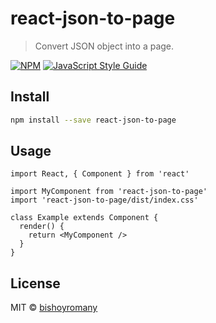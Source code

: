 # react-json-to-page

> Convert JSON object into a page.

[![NPM](https://img.shields.io/npm/v/react-json-to-page.svg)](https://www.npmjs.com/package/react-json-to-page) [![JavaScript Style Guide](https://img.shields.io/badge/code_style-standard-brightgreen.svg)](https://standardjs.com)

## Install

```bash
npm install --save react-json-to-page
```

## Usage

```tsx
import React, { Component } from 'react'

import MyComponent from 'react-json-to-page'
import 'react-json-to-page/dist/index.css'

class Example extends Component {
  render() {
    return <MyComponent />
  }
}
```

## License

MIT © [bishoyromany](https://github.com/bishoyromany)
